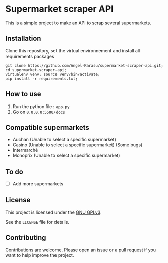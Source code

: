 # Supermarket scraper API

This is a simple project to make an API to scrap several supermarkets.

## Installation

Clone this repository, set the virtual environnement and install all requirements packages
```shell
git clone https://github.com/Angel-Karasu/supermarket-scraper-api.git; cd supermarket-scraper-api;
virtualenv venv; source venv/bin/activate;
pip install -r requirements.txt;
```

## How to use

1. Run the python file : `app.py`
2. Go on `0.0.0.0:5500/docs`

## Compatible supermarkets

- Auchan (Unable to select a specific supermarket)
- Casino (Unable to select a specific supermarket) (Some bugs)
- Intermarché
- Monoprix (Unable to select a specific supermarket)

## To do

- [ ] Add more supermarkets

## License

This project is licensed under the [GNU GPLv3](https://choosealicense.com/licenses/gpl-3.0/).

See the `LICENSE` file for details.

## Contributing

Contributions are welcome. Please open an issue or a pull request if you want to help improve the project.